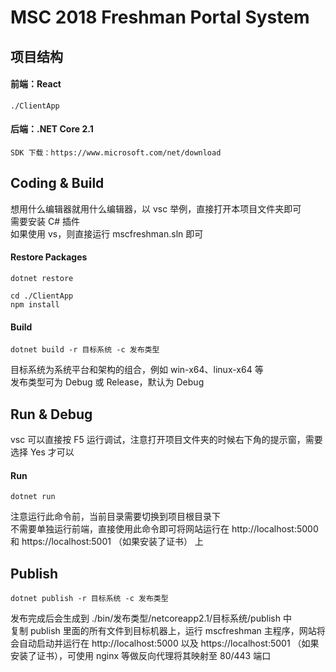 # MSC 2018 Freshman Portal System

## 项目结构
#### 前端：React
```
./ClientApp
```
#### 后端：.NET Core 2.1
```
SDK 下载：https://www.microsoft.com/net/download
```

## Coding & Build
想用什么编辑器就用什么编辑器，以 vsc 举例，直接打开本项目文件夹即可  
需要安装 C# 插件  
如果使用 vs，则直接运行 mscfreshman.sln 即可
#### Restore Packages
```
dotnet restore

cd ./ClientApp
npm install
```
#### Build
```
dotnet build -r 目标系统 -c 发布类型
```
目标系统为系统平台和架构的组合，例如 win-x64、linux-x64 等  
发布类型可为 Debug 或 Release，默认为 Debug

## Run & Debug
vsc 可以直接按 F5 运行调试，注意打开项目文件夹的时候右下角的提示窗，需要选择 Yes 才可以
#### Run
```
dotnet run
```
注意运行此命令前，当前目录需要切换到项目根目录下  
不需要单独运行前端，直接使用此命令即可将网站运行在 http://localhost:5000 和 https://localhost:5001 （如果安装了证书） 上

## Publish
```
dotnet publish -r 目标系统 -c 发布类型
```
发布完成后会生成到 ./bin/发布类型/netcoreapp2.1/目标系统/publish 中  
复制 publish 里面的所有文件到目标机器上，运行 mscfreshman 主程序，网站将会自动启动并运行在 http://localhost:5000 以及 https://localhost:5001 （如果安装了证书），可使用 nginx 等做反向代理将其映射至 80/443 端口